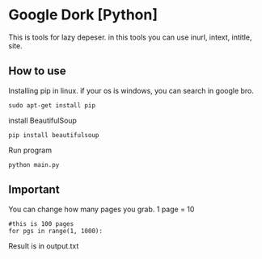 # Google Dork [Python]
This is tools for lazy depeser. in this tools you can use inurl, intext, intitle, site.

## How to use
Installing pip in linux. if your os is windows, you can search in google bro.
```
sudo apt-get install pip
```
install BeautifulSoup
```
pip install beautifulsoup
```
Run program
```
python main.py
```
## Important
You can change how many pages you grab. 1 page = 10
```
#this is 100 pages
for pgs in range(1, 1000):
```
Result is in output.txt

